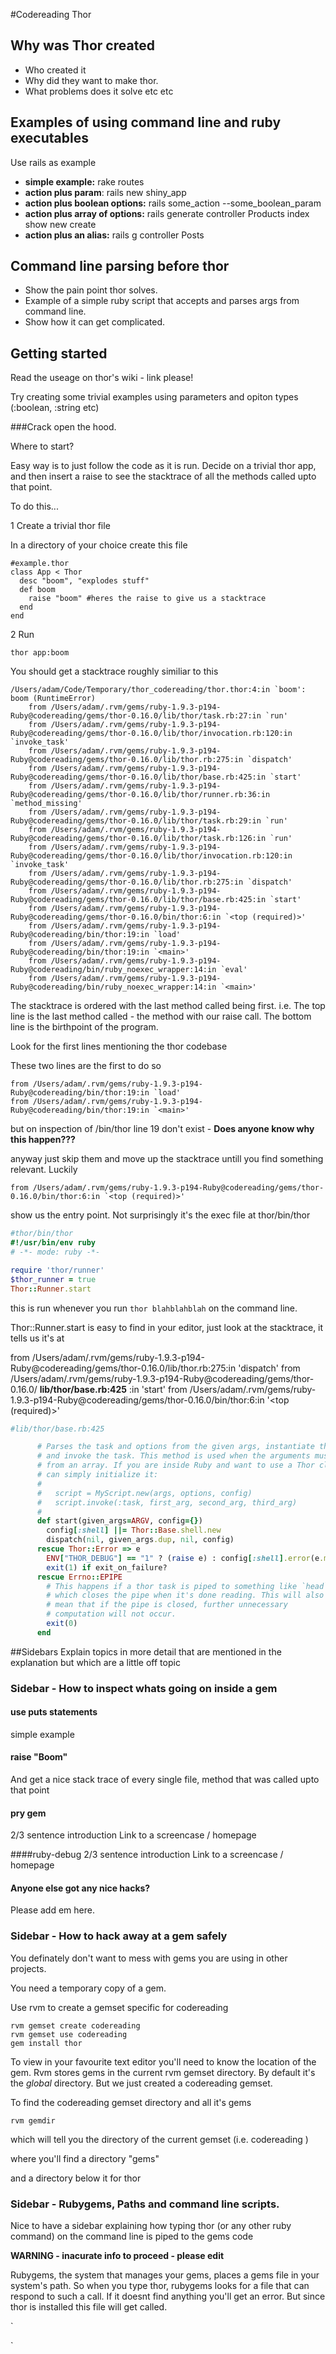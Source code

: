 #Codereading Thor

## Why was Thor created
- Who created it
- Why did they want to make thor.
- What problems does it solve etc etc

## Examples of using command line and ruby executables
Use rails as example

- **simple example:** rake routes
- **action plus param**: rails new shiny_app
- **action plus boolean options:** rails some_action --some_boolean_param
- **action plus array of options:** rails generate controller Products index show new create
- **action plus an alias:** rails g controller Posts

## Command line parsing before thor 
- Show the pain point thor solves.
- Example of a simple ruby script that accepts and parses args from command line. 
- Show how it can get complicated.

## Getting started

Read the useage on thor's wiki - link please!

Try creating some trivial examples using parameters and opiton types (:boolean, :string etc)

###Crack open the hood.

Where to start?

Easy way is to just follow the code as it is run. Decide on a trivial thor app, and then insert a raise to see the stacktrace of all the methods called upto that point. 

To do this...

1 Create a trivial thor file

In a directory of your choice create this file

```
#example.thor
class App < Thor
  desc "boom", "explodes stuff"
  def boom
    raise "boom" #heres the raise to give us a stacktrace
  end
end
```	

2 Run

`thor app:boom`

You should get a stacktrace roughly similiar to this 

```
/Users/adam/Code/Temporary/thor_codereading/thor.thor:4:in `boom': boom (RuntimeError)
	from /Users/adam/.rvm/gems/ruby-1.9.3-p194-Ruby@codereading/gems/thor-0.16.0/lib/thor/task.rb:27:in `run'
	from /Users/adam/.rvm/gems/ruby-1.9.3-p194-Ruby@codereading/gems/thor-0.16.0/lib/thor/invocation.rb:120:in `invoke_task'
	from /Users/adam/.rvm/gems/ruby-1.9.3-p194-Ruby@codereading/gems/thor-0.16.0/lib/thor.rb:275:in `dispatch'
	from /Users/adam/.rvm/gems/ruby-1.9.3-p194-Ruby@codereading/gems/thor-0.16.0/lib/thor/base.rb:425:in `start'
	from /Users/adam/.rvm/gems/ruby-1.9.3-p194-Ruby@codereading/gems/thor-0.16.0/lib/thor/runner.rb:36:in `method_missing'
	from /Users/adam/.rvm/gems/ruby-1.9.3-p194-Ruby@codereading/gems/thor-0.16.0/lib/thor/task.rb:29:in `run'
	from /Users/adam/.rvm/gems/ruby-1.9.3-p194-Ruby@codereading/gems/thor-0.16.0/lib/thor/task.rb:126:in `run'
	from /Users/adam/.rvm/gems/ruby-1.9.3-p194-Ruby@codereading/gems/thor-0.16.0/lib/thor/invocation.rb:120:in `invoke_task'
	from /Users/adam/.rvm/gems/ruby-1.9.3-p194-Ruby@codereading/gems/thor-0.16.0/lib/thor.rb:275:in `dispatch'
	from /Users/adam/.rvm/gems/ruby-1.9.3-p194-Ruby@codereading/gems/thor-0.16.0/lib/thor/base.rb:425:in `start'
	from /Users/adam/.rvm/gems/ruby-1.9.3-p194-Ruby@codereading/gems/thor-0.16.0/bin/thor:6:in `<top (required)>'
	from /Users/adam/.rvm/gems/ruby-1.9.3-p194-Ruby@codereading/bin/thor:19:in `load'
	from /Users/adam/.rvm/gems/ruby-1.9.3-p194-Ruby@codereading/bin/thor:19:in `<main>'
	from /Users/adam/.rvm/gems/ruby-1.9.3-p194-Ruby@codereading/bin/ruby_noexec_wrapper:14:in `eval'
	from /Users/adam/.rvm/gems/ruby-1.9.3-p194-Ruby@codereading/bin/ruby_noexec_wrapper:14:in `<main>'
```
The stacktrace is ordered with the last method called being first. i.e.
The top line is the last method called - the method with our raise call.
The bottom line is the birthpoint of the program.

Look for the first lines mentioning the thor codebase

These two lines are the first to do so

```
from /Users/adam/.rvm/gems/ruby-1.9.3-p194-Ruby@codereading/bin/thor:19:in `load'
from /Users/adam/.rvm/gems/ruby-1.9.3-p194-Ruby@codereading/bin/thor:19:in `<main>'
```


but on inspection of /bin/thor line 19 don't exist - **Does anyone know why this happen???**

anyway just skip them and move up the stacktrace untill you find something relevant. Luckily

```
from /Users/adam/.rvm/gems/ruby-1.9.3-p194-Ruby@codereading/gems/thor-0.16.0/bin/thor:6:in `<top (required)>'
```

show us the entry point. Not surprisingly it's the exec file at thor/bin/thor 

```ruby
#thor/bin/thor
#!/usr/bin/env ruby
# -*- mode: ruby -*-

require 'thor/runner'
$thor_runner = true
Thor::Runner.start
```

this is run whenever you run `thor blahblahblah` on the command line.

Thor::Runner.start is easy to find in your editor, just look at the stacktrace, it tells us it's at

from /Users/adam/.rvm/gems/ruby-1.9.3-p194-Ruby@codereading/gems/thor-0.16.0/lib/thor.rb:275:in 'dispatch'
from /Users/adam/.rvm/gems/ruby-1.9.3-p194-Ruby@codereading/gems/thor-0.16.0/ **lib/thor/base.rb:425** :in 'start'
from /Users/adam/.rvm/gems/ruby-1.9.3-p194-Ruby@codereading/gems/thor-0.16.0/bin/thor:6:in '<top (required)>'


```ruby
#lib/thor/base.rb:425

      # Parses the task and options from the given args, instantiate the class
      # and invoke the task. This method is used when the arguments must be parsed
      # from an array. If you are inside Ruby and want to use a Thor class, you
      # can simply initialize it:
      #
      #   script = MyScript.new(args, options, config)
      #   script.invoke(:task, first_arg, second_arg, third_arg)
      #
      def start(given_args=ARGV, config={})
        config[:shell] ||= Thor::Base.shell.new
        dispatch(nil, given_args.dup, nil, config)
      rescue Thor::Error => e
        ENV["THOR_DEBUG"] == "1" ? (raise e) : config[:shell].error(e.message)
        exit(1) if exit_on_failure?
      rescue Errno::EPIPE
        # This happens if a thor task is piped to something like `head`,
        # which closes the pipe when it's done reading. This will also
        # mean that if the pipe is closed, further unnecessary
        # computation will not occur.
        exit(0)
      end
```


##Sidebars 
Explain topics in more detail that are mentioned in the explanation but which are a little off topic 

### Sidebar - How to inspect whats going on inside a gem 
#### use puts statements
simple example

#### raise "Boom"
And get a nice stack trace of every single file, method that was called upto that point
#### pry gem
2/3 sentence introduction 
Link to a screencase / homepage

####ruby-debug
2/3 sentence introduction
Link to a screencase / homepage

#### Anyone else got any nice hacks?
Please add em here.


### Sidebar - How to hack away at a gem safely
You definately don't want to mess with gems you are using in other projects.

You need a temporary copy of a gem.

Use rvm to create a gemset specific for codereading

```
rvm gemset create codereading
rvm gemset use codereading
gem install thor
```

To view in your favourite text editor you'll need to know the location of the gem. Rvm stores gems in the current rvm gemset directory. By default it's the *global* directory. But we just created a codereading gemset.

To find the codereading gemset directory and all it's gems

`rvm gemdir` 

which will tell you the directory of the current gemset (i.e. codereading )

where you'll find a directory "gems"

and a directory below it for thor 

### Sidebar - Rubygems, Paths and command line scripts.
Nice to have a sidebar explaining how typing thor (or any other ruby command) on the command line is piped to the gems code

**WARNING - inacurate info to proceed - please edit**

Rubygems, the system that manages your gems, places a gems file in your system's path. So when you type thor, rubygems looks for a file that can respond to such a call. If it doesnt find anything you'll get an error. But since thor is installed this file will get called. 










`

`




